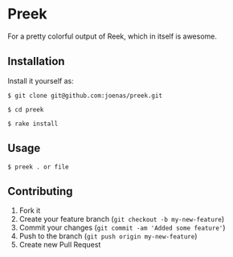 # Preek

For a pretty colorful output of Reek, which in itself is awesome.

## Installation

Install it yourself as:

    $ git clone git@github.com:joenas/preek.git
    
    $ cd preek

    $ rake install

## Usage

    $ preek . or file

## Contributing

1. Fork it
2. Create your feature branch (`git checkout -b my-new-feature`)
3. Commit your changes (`git commit -am 'Added some feature'`)
4. Push to the branch (`git push origin my-new-feature`)
5. Create new Pull Request
